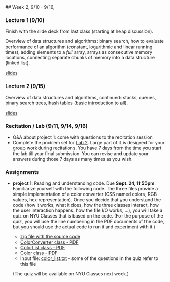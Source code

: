 <div class="week">

<div class="week_heading" markdown="1">
## Week 2, 9/10 - 9/16,
</div>

<div class="column_materials"  markdown="1">

### Lecture 1 (9/10)

Finish with the slide deck from last class (starting at heap discussion).

Overview of data structures and algorithms: binary search, how to evaluate
performance of an algorithm (constant, logarithmic and linear running times),
adding elements to a _full_ array, arrays as consecutive memory locations,
connecting separate chunks of memory into a data structure (linked list).

[slides](slides/03-data_structures_overview_1.html)

### Lecture 2 (9/15)

Overview of data structures and algorithms, continued: stacks, queues, binary
search trees, hash tables (basic introduction to all).

[slides](slides/03-data_structures_overview_2.html)

### Recitation / Lab (9/11, 9/14, 9/16)

- Q&A about project 1: come with questions to the recitation session
- Complete the problem set for [Lab 2](labs/lab2). Large part of it is designed for your group work during recitations.
  You have 7 days from the time you start the lab till your final submission. You can revise and update your answers during those 7 days as many times as you wish.

</div>

<div class="column_assign"  markdown="1">

### Assignments


- __project 1__: Reading and understanding code. Due __Sept. 24, 11:55pm__. <br>
  Familiarize yourself with the following code. The three files provide a simple implementation
  of a color converter (CSS named colors, RGB values, hex-representation). Once you decide that you understand
 the
  code (how it works, what it does, how the three classes interact, how the user interaction happens,
  how the file I/O works, ...), you will take a quiz on NYU Classes that is based on the code. (For the purpose
  of the quiz, you will use the line numbering in the PDF documents of the code, but you should use the
  actual code to run it and experiment with it.)

  - [zip file with the source code](hwk/project1_1.zip)
  - [ColorConverter class - PDF](hwk/ColorConverter_java.pdf)
  - [ColorList class - PDF](hwk/ColorList_java.pdf)
  - [Color class - PDF](hwk/Color_java.pdf)
  - input file: [color_list.txt](hwk/color_list.txt) - some of the questions in the quiz refer to this file

  (The quiz will be available on NYU Classes next week.)




</div>
</div>
